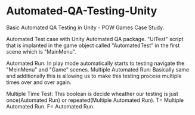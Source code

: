 # Automated-QA-Testing-Unity
Basic Automated QA Testing in Unity - POW Games Case Study.

Automated Test case with Unity Automated QA package.
"UITest" script that is implanted in the game object called "AutomatedTest" in the first scene which is "MainMenu".

Automated Run: In play mode automatically starts to testing navigate the "MeinMenu" and "Game" scenes.
Multiple Automated Run: Basically same and additionally this is allowing us to make this testing process multiple times over and over again.

Multiple Time Test: This boolean is decide wheather our testing is just once(Automated Run) or repeated(Multiple Automated Run).
T= Multiple Automated Run.
F= Automated Run.

